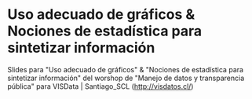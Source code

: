 # Uso adecuado de gráficos & Nociones de estadística para sintetizar información

Slides para "Uso adecuado de gráficos" & "Nociones de estadística para sintetizar 
información" del worshop de "Manejo de datos y transparencia pública" para 
VISData | Santiago_SCL (http://visdatos.cl/)
